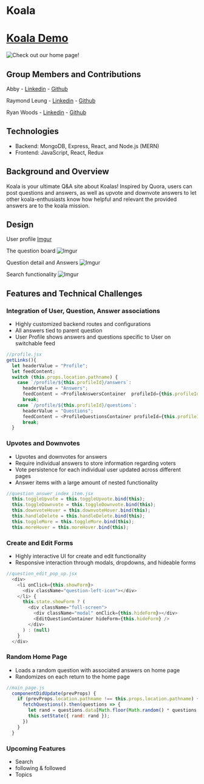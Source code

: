 # Koala
# [Koala Demo](https://koaalaa.herokuapp.com)
<!-- ![Koala Logo](https://github.com/AbbyTunes/Koala/blob/master/frontend/src/images/Koala-logo-final.png) -->


![Check out our home page!](https://i.imgur.com/kSK37Ls.png)

## Group Members and Contributions

Abby - [Linkedin](https://www.linkedin.com/in/abby-jun-xu/) - [Github](https://www.linkedin.com/in/abby-jun-xu/)

Raymond Leung - [Linkedin](https://www.linkedin.com/in/raymond-leung-b0874b198/) - [Github](https://github.com/ray-leun1)

Ryan Woods - [Linkedin](https://www.linkedin.com/in/ryan-woods-530679b4/) - [Github](https://github.com/rwoods1227)


## Technologies
 * Backend: MongoDB, Express, React, and Node.js (MERN)
 * Frontend: JavaScript, React, Redux

## Background and Overview
Koala is your ultimate Q&A site about Koalas! 
Inspired by Quora, users can post questions and answers, as well as upvote and downvote answers to let other koala-enthusiasts know how helpful and relevant the provided answers are to the koala mission.

<!-- Koala is an app for asking questions and posting answers about Koalas, based on Quora. Users can upvote and downvote answers to let other koala-enthusiasts know how helpful and relevant the provided answers are to the koala mission.

Koalas are undeniably one of the most adorable creatures this world has to offer, and their amount of fans grows day by day. In order to satiate the ravenous hunger for knowledge on koalas, we present Koala.com!  -->

## Design

User profile
[Imgur](https://i.imgur.com/xrUVXJA.png)

The question board
![Imgur](https://i.imgur.com/V19wmgv.png)

Question detail and Answers
![Imgur](https://i.imgur.com/cW60cwc.png)

Search functionality
![Imgur](https://i.imgur.com/OoFia2G.png)


## Features and Technical Challenges

### Integration of User, Question, Answer associations
* Highly customized backend routes and configurations
* All answers tied to parent question
* User Profile shows answers and questions specific to User on switchable feed

```javascript 
//profile.jsx
getLinks(){
  let headerValue = "Profile";
  let feedContent;
  switch (this.props.location.pathname) {
    case `/profile/${this.profileId}/answers`:
      headerValue = "Answers";
      feedContent = <ProfileAnswersContainer  profileId={this.profileId} />
      break;
    case `/profile/${this.profileId}/questions`:
      headerValue = "Questions";
      feedContent = <ProfileQuestionsContainer profileId={this.profileId} />;
      break;
  }
```

### Upvotes and Downvotes
* Upvotes and downvotes for answers
* Require individual answers to store information regarding voters
* Vote persistence for each individual user updated across different pages
* Answer items with a large amount of nested functionality

```javascript
//question_answer_index_item.jsx
  this.toggleUpvote = this.toggleUpvote.bind(this);
  this.toggleDownvote = this.toggleDownvote.bind(this);
  this.downvoteHover = this.downvoteHover.bind(this);
  this.handleDelete = this.handleDelete.bind(this);
  this.toggleMore = this.toggleMore.bind(this);
  this.moreHover = this.moreHover.bind(this);
```

### Create and Edit Forms
* Highly interactive UI for create and edit functionality
* Responsive interaction through modals, dropdowns, and hideable forms

```javascript
//question_edit_pop_up.jsx
  <div>
    <li onClick={this.showForm}>
      <div className="question-left-icon"></div>
    </li> {
      this.state.showForm ? (
        <div className="full-screen">
          <div className="modal" onClick={this.hideForm}></div>
          <EditQuestionContainer hideForm={this.hideForm} />
        </div>
      ) : (null)
    }
  </div>
```

### Random Home Page
* Loads a random question with associated answers on home page
* Randomizes on each return to the home page

```javascript
//main_page.js
  componentDidUpdate(prevProps) {
    if (prevProps.location.pathname !== this.props.location.pathname) {
      fetchQuestions().then(questions => {
        let rand = questions.data[Math.floor(Math.random() * questions.data.length)];
        this.setState({ rand: rand });
      })
    }
  }
```


### Upcoming Features
* Search
* following & followed
* Topics
